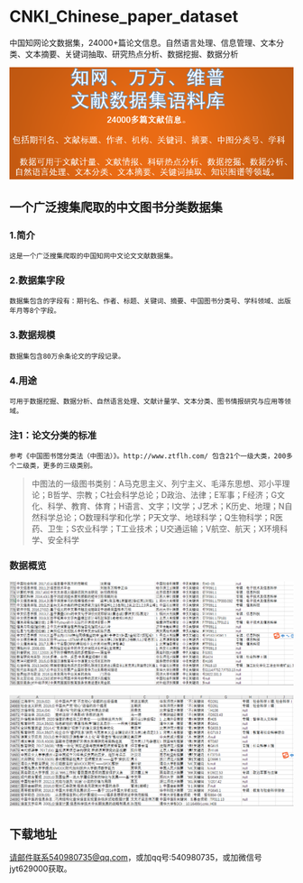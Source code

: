 # CNKI_Chinese_paper_dataset
中国知网论文数据集，24000+篇论文信息。自然语言处理、信息管理、文本分类、文本摘要、关键词抽取、研究热点分析、数据挖掘、数据分析

![中国知网论文数据集](https://github.com/JiangYanting/CNKI_Chinese_paper_dataset/blob/main/%E8%AE%BA%E6%96%87%E6%95%B0%E6%8D%AE%E9%9B%8601.png)


## 一个广泛搜集爬取的中文图书分类数据集

  ### 1.简介
  
    这是一个广泛搜集爬取的中国知网中文论文文献数据集。
  
  ### 2.数据集字段
  
    数据集包含的字段有：期刊名、作者、标题、关键词、摘要、中国图书分类号、学科领域、出版年月等8个字段。
  
  ### 3.数据规模
    
    数据集包含80万余条论文的字段记录。
  
  ### 4.用途
  
    可用于数据挖掘、数据分析、自然语言处理、文献计量学、文本分类、图书情报研究与应用等领域。
  
  ### 注1：论文分类的标准
  
    参考《中国图书馆分类法（中图法）》。http://www.ztflh.com/ 包含21个一级大类，200多个二级类，更多的三级类别。

  > 中图法的一级图书类别：A马克思主义、列宁主义、毛泽东思想、邓小平理论；B哲学、宗教；C社会科学总论；D政治、法律；E军事；F经济；G文化、科学、教育、体育；H语言、文字；I文学；J艺术；K历史、地理；N自然科学总论；O数理科学和化学；P天文学、地球科学；Q生物科学；R医药、卫生；S农业科学；T工业技术；U交通运输；V航空、航天；X环境科学、安全科学
  
  ### 数据概览
  ![中国知网论文数据集2](https://github.com/JiangYanting/CNKI_Chinese_paper_dataset/blob/main/%E8%AE%BA%E6%96%87%E6%95%B0%E6%8D%AE%E9%9B%8602.png)
  
  ![中国知网论文数据集3](https://github.com/JiangYanting/CNKI_Chinese_paper_dataset/blob/main/%E8%AE%BA%E6%96%87%E6%95%B0%E6%8D%AE%E9%9B%8603.png)
  
  ## 下载地址

请邮件联系540980735@qq.com，或加qq号:540980735，或加微信号jyt629000获取。

